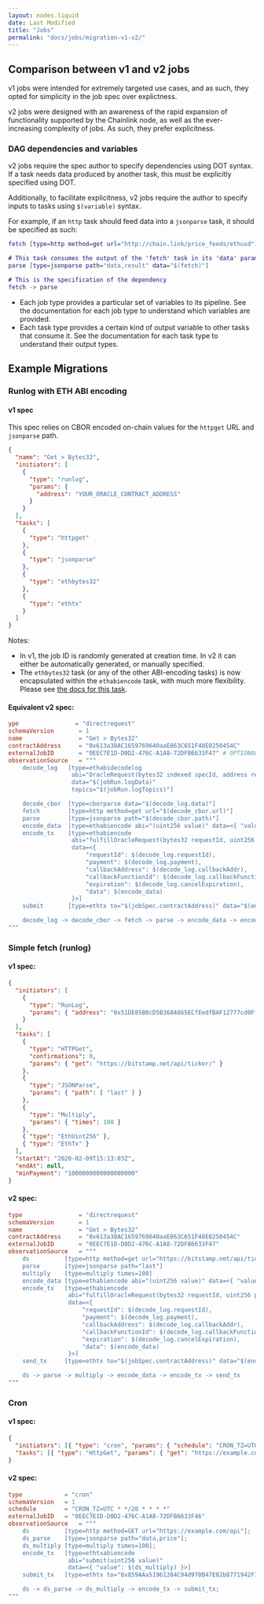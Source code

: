 ```yaml
---
layout: nodes.liquid
date: Last Modified
title: "Jobs"
permalink: "docs/jobs/migration-v1-v2/"
---
```


## Comparison between v1 and v2 jobs

v1 jobs were intended for extremely targeted use cases, and as such, they opted for simplicity in the job spec over explictness.

v2 jobs were designed with an awareness of the rapid expansion of functionality supported by the Chainlink node, as well as the ever-increasing complexity of jobs. As such, they prefer explicitness.

### DAG dependencies and variables

v2 jobs require the spec author to specify dependencies using DOT syntax. If a task needs data produced by another task, this must be explicitly specified using DOT.

Additionally, to facilitate explicitness, v2 jobs require the author to specify inputs to tasks using `$(variable)` syntax.

For example, if an `http` task should feed data into a `jsonparse` task, it should be specified as such:

```dot
fetch [type=http method=get url="http://chain.link/price_feeds/ethusd"]

# This task consumes the output of the 'fetch' task in its 'data' parameter
parse [type=jsonparse path="data,result" data="$(fetch)"]

# This is the specification of the dependency
fetch -> parse
```

- Each job type provides a particular set of variables to its pipeline.  See the documentation for each job type to understand which variables are provided.
- Each task type provides a certain kind of output variable to other tasks that consume it.  See the documentation for each task type to understand their output types.

## Example Migrations

### Runlog with ETH ABI encoding

#### v1 spec

This spec relies on CBOR encoded on-chain values for the `httpget` URL and `jsonparse` path.

```json
{ 
  "name": "Get > Bytes32",
  "initiators": [
    {
      "type": "runlog",
      "params": {
        "address": "YOUR_ORACLE_CONTRACT_ADDRESS"
      }
    }
  ],
  "tasks": [
    {
      "type": "httpget"
    },
    {
      "type": "jsonparse"
    },
    {
      "type": "ethbytes32"
    },
    {
      "type": "ethtx"
    }
  ]
}
```

Notes:
- In v1, the job ID is randomly generated at creation time. In v2 it can either be automatically generated, or manually specified. 
- The `ethbytes32` task (or any of the other ABI-encoding tasks) is now encapsulated within the `ethabiencode` task, with much more flexibility. Please see [the docs for this task](/docs/jobs/task-types/eth-abi-encode/).



#### Equivalent v2 spec:


```toml
ype                = "directrequest"
schemaVersion       = 1
name                = "Get > Bytes32"
contractAddress     = "0x613a38AC1659769640aaE063C651F48E0250454C"
externalJobID       = "0EEC7E1D-D0D2-476C-A1A8-72DFB6633F47" # OPTIONAL - if left unspecified, a random value will be automatically generated
observationSource   = """
    decode_log   [type=ethabidecodelog
                  abi="OracleRequest(bytes32 indexed specId, address requester, bytes32 requestId, uint256 payment, address callbackAddr, bytes4 callbackFunctionId, uint256 cancelExpiration, uint256 dataVersion, bytes data)"
                  data="$(jobRun.logData)"
                  topics="$(jobRun.logTopics)"]

    decode_cbor  [type=cborparse data="$(decode_log.data)"]
    fetch        [type=http method=get url="$(decode_cbor.url)"]
    parse        [type=jsonparse path="$(decode_cbor.path)"]
    encode_data  [type=ethabiencode abi="(uint256 value)" data=<{ "value": $(parse) }>]
    encode_tx    [type=ethabiencode
                  abi="fulfillOracleRequest(bytes32 requestId, uint256 payment, address callbackAddress, bytes4 callbackFunctionId, uint256 expiration, bytes32 data)"
                  data=<{
                      "requestId": $(decode_log.requestId),
                      "payment": $(decode_log.payment),
                      "callbackAddress": $(decode_log.callbackAddr),
                      "callbackFunctionId": $(decode_log.callbackFunctionId),
                      "expiration": $(decode_log.cancelExpiration),
                      "data": $(encode_data)
                  }>]
    submit       [type=ethtx to="$(jobSpec.contractAddress)" data="$(encode_tx)"]

    decode_log -> decode_cbor -> fetch -> parse -> encode_data -> encode_tx -> submit
"""
```

### Simple fetch (runlog)

#### v1 spec:

```json
{
  "initiators": [
    {
      "type": "RunLog",
      "params": { "address": "0x51DE85B0cD5B3684865ECfEedfBAF12777cd0Ff8" }
    }
  ],
  "tasks": [
    {
      "type": "HTTPGet",
      "confirmations": 0,
      "params": { "get": "https://bitstamp.net/api/ticker/" }
    },
    {
      "type": "JSONParse",
      "params": { "path": [ "last" ] }
    },
    {
      "type": "Multiply",
      "params": { "times": 100 }
    },
    { "type": "EthUint256" },
    { "type": "EthTx" }
  ],
  "startAt": "2020-02-09T15:13:03Z",
  "endAt": null,
  "minPayment": "1000000000000000000"
}
```

#### v2 spec:

```toml
type                = "directrequest"
schemaVersion       = 1
name                = "Get > Bytes32"
contractAddress     = "0x613a38AC1659769640aaE063C651F48E0250454C"
externalJobID       = "0EEC7E1D-D0D2-476C-A1A8-72DFB6633F47"
observationSource   = """
    ds          [type=http method=get url="https://bitstamp.net/api/ticker/"]
    parse       [type=jsonparse path="last"]
    multiply    [type=multiply times=100]
    encode_data [type=ethabiencode abi="(uint256 value)" data=<{ "value": $(multiply) }>]
    encode_tx   [type=ethabiencode
                 abi="fulfillOracleRequest(bytes32 requestId, uint256 payment, address callbackAddress, bytes4 callbackFunctionId, uint256 expiration, bytes32 data)"
                 data=<{
                     "requestId": $(decode_log.requestId),
                     "payment": $(decode_log.payment),
                     "callbackAddress": $(decode_log.callbackAddr),
                     "callbackFunctionId": $(decode_log.callbackFunctionId),
                     "expiration": $(decode_log.cancelExpiration),
                     "data": $(encode_data)
                 }>]
    send_tx     [type=ethtx to="$(jobSpec.contractAddress)" data="$(encode_tx)"]

    ds -> parse -> multiply -> encode_data -> encode_tx -> send_tx
"""
```

### Cron

#### v1 spec:

```json
{
  "initiators": [{ "type": "cron", "params": { "schedule": "CRON_TZ=UTC * */20 * * * *" }}],
  "tasks": [{ "type": "HttpGet", "params": { "get": "https://example.com/api" } }]
}
```

#### v2 spec:

```toml
type            = "cron"
schemaVersion   = 1
schedule        = "CRON_TZ=UTC * */20 * * * *"
externalJobID   = "0EEC7E1D-D0D2-476C-A1A8-72DFB6633F46"
observationSource   = """
    ds          [type=http method=GET url="https://example.com/api"];
    ds_parse    [type=jsonparse path="data,price"];
    ds_multiply [type=multiply times=100];
    encode_tx   [type=ethtxabiencode
                 abi="submit(uint256 value)"
                 data=<{ "value": $(ds_multiply) }>]
    submit_tx   [type=ethtx to="0x859AAa51961284C94d970B47E82b8771942F1980" data="$(encode_tx)"]

    ds -> ds_parse -> ds_multiply -> encode_tx -> submit_tx;
"""
```